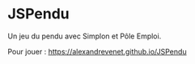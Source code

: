 # JSPendu

Un jeu du pendu avec Simplon et Pôle Emploi.

Pour jouer : https://alexandrevenet.github.io/JSPendu